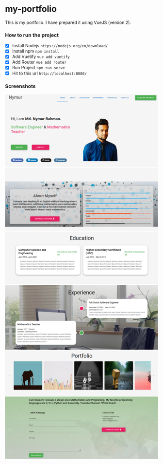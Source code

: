 # my-portfolio
This is my portfolio. I have prepared it using VueJS (version 2).

### How to run the project
- [x] Install Nodejs ```https://nodejs.org/en/download/```
- [x] Install npm ```npm install```
- [x] Add Vuetify ```vue add vuetify```
- [x] Add Router ```vue add router```
- [x] Run Project ```npm run serve```
- [x] Hit to this url ```http://localhost:8080/``` 

### Screenshots
!["](https://github.com/naym00/my-portfolio/blob/master/src/assets/scrn1.PNG)
!["](https://github.com/naym00/my-portfolio/blob/master/src/assets/scrn2.PNG)
!["](https://github.com/naym00/my-portfolio/blob/master/src/assets/scrn3.PNG)
!["](https://github.com/naym00/my-portfolio/blob/master/src/assets/scrn4.PNG)
!["](https://github.com/naym00/my-portfolio/blob/master/src/assets/scrn5.PNG)
!["](https://github.com/naym00/my-portfolio/blob/master/src/assets/scrn6.PNG)
